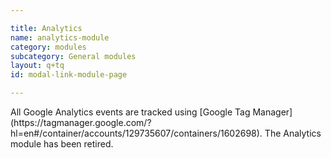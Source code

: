 ```yaml
---

title: Analytics
name: analytics-module
category: modules
subcategory: General modules
layout: q+tq
id: modal-link-module-page

---
```


<div class="lead"><p>All Google Analytics events are tracked using [Google Tag Manager](https://tagmanager.google.com/?hl=en#/container/accounts/129735607/containers/1602698). The Analytics module has been retired.</p></div>